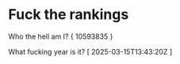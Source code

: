 # Fuck the rankings

Who the hell am I?
{ 10593835 }

What fucking year is it?
[ 2025-03-15T13:43:20Z ]
